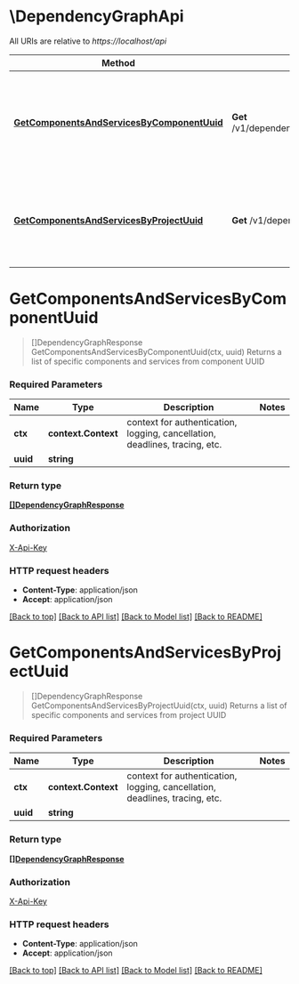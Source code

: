 # \DependencyGraphApi

All URIs are relative to *https://localhost/api*

Method | HTTP request | Description
------------- | ------------- | -------------
[**GetComponentsAndServicesByComponentUuid**](DependencyGraphApi.md#GetComponentsAndServicesByComponentUuid) | **Get** /v1/dependencyGraph/component/{uuid}/directDependencies | Returns a list of specific components and services from component UUID
[**GetComponentsAndServicesByProjectUuid**](DependencyGraphApi.md#GetComponentsAndServicesByProjectUuid) | **Get** /v1/dependencyGraph/project/{uuid}/directDependencies | Returns a list of specific components and services from project UUID


# **GetComponentsAndServicesByComponentUuid**
> []DependencyGraphResponse GetComponentsAndServicesByComponentUuid(ctx, uuid)
Returns a list of specific components and services from component UUID



### Required Parameters

Name | Type | Description  | Notes
------------- | ------------- | ------------- | -------------
 **ctx** | **context.Context** | context for authentication, logging, cancellation, deadlines, tracing, etc.
  **uuid** | **string**|  | 

### Return type

[**[]DependencyGraphResponse**](DependencyGraphResponse.md)

### Authorization

[X-Api-Key](../README.md#X-Api-Key)

### HTTP request headers

 - **Content-Type**: application/json
 - **Accept**: application/json

[[Back to top]](#) [[Back to API list]](../README.md#documentation-for-api-endpoints) [[Back to Model list]](../README.md#documentation-for-models) [[Back to README]](../README.md)

# **GetComponentsAndServicesByProjectUuid**
> []DependencyGraphResponse GetComponentsAndServicesByProjectUuid(ctx, uuid)
Returns a list of specific components and services from project UUID



### Required Parameters

Name | Type | Description  | Notes
------------- | ------------- | ------------- | -------------
 **ctx** | **context.Context** | context for authentication, logging, cancellation, deadlines, tracing, etc.
  **uuid** | **string**|  | 

### Return type

[**[]DependencyGraphResponse**](DependencyGraphResponse.md)

### Authorization

[X-Api-Key](../README.md#X-Api-Key)

### HTTP request headers

 - **Content-Type**: application/json
 - **Accept**: application/json

[[Back to top]](#) [[Back to API list]](../README.md#documentation-for-api-endpoints) [[Back to Model list]](../README.md#documentation-for-models) [[Back to README]](../README.md)

